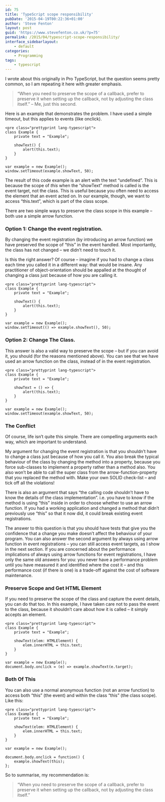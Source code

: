 ```yaml
---
id: 75
title: 'TypeScript scope responsibility'
pubDate: '2015-04-19T00:22:36+01:00'
author: 'Steve Fenton'
layout: post
guid: 'https://www.stevefenton.co.uk/?p=75'
permalink: /2015/04/typescript-scope-responsibility/
interface_sidebarlayout:
    - default
categories:
    - Programming
tags:
    - typescript
---
```


I wrote about this originally in Pro TypeScript, but the question seems pretty common, so I am repeating it here with greater emphasis.

> “When you need to preserve the scope of a callback, prefer to preserve it when setting up the callback, not by adjusting the class itself.” – Me, just this second.

Here is an example that demonstrates the problem. I have used a simple timeout, but this applies to events (like onclick).

```
<pre class="prettyprint lang-typescript">
class Example {
    private text = "Example";
    
    showText() {
        alert(this.text);
    }
}

var example = new Example();
window.setTimeout(example.showText, 50);
```

The result of this code example is an alert with the text “undefined”. This is because the scope of *this* when the “showText” method is called is the event target, not the class. This is useful because you often need to access the element that an event acted on. In our example, though, we want to access “this.text”, which is part of the class scope.

There are two simple ways to preserve the class scope in this example – both use a simple arrow function.

### Option 1: Change the event registration.

By changing the event registration (by introducing an arrow function) we have preserved the scope of “this” in the event handled. Most importantly, the class has not changed – we didn’t need to touch it.

Is this the right answer? Of course – imagine if you had to change a class each time you called it in a different way: that would be insane. Any practitioner of object-orientation should be appalled at the thought of changing a class just because of how you are calling it.

```
<pre class="prettyprint lang-typescript">
class Example {
    private text = "Example";
    
    showText() {
        alert(this.text);
    }
}

var example = new Example();
window.setTimeout(() => example.showText(), 50);
```

### Option 2: Change The Class.

This answer is also a valid way to preserve the scope – but if you can avoid it, you should (for the reasons mentioned above). You can see that we have used an arrow function on the class, instead of in the event registration.

```
<pre class="prettyprint lang-typescript">
class Example {
    private text = "Example";
    
    showText = () => {
        alert(this.text);
    }
}

var example = new Example();
window.setTimeout(example.showText, 50);
```

### The Conflict

Of course, life isn’t quite this simple. There are compelling arguments each way, which are important to understand.

My argument for changing the event registration is that you shouldn’t have to change a class just because of how you call it. You also break the typical behaviour of the class by changing the method into a property, because you force sub-classes to implement a property rather than a method also. You also won’t be able to call the super class from the arrow-function-property that you replaced the method with. Make your own SOLID check-list – and tick off all the violations!

There is also an argument that says “the calling code shouldn’t have to know the details of the class implementation”. i.e. you have to know if the method is using “this” inside in order to choose whether to use an arrow function. If you had a working application and changed a method that didn’t previously use “this” so that it now did, it could break existing event registrations.

The answer to this question is that you should have tests that give you the confidence that a change you make doesn’t affect the behaviour of your program. You can also answer the second argument by always using arrow function in event registrations – you can still access event targets, as I show in the next section. If you are concerned about the performance implications of always using arrow functions for event registrations, I have only the same old answers for you: you never have a performance problem until you have measured it and identified where the cost it – and this performance cost (if there is one) is a trade-off against the cost of software maintenance.

### Preserve Scope and Get HTML Element

If you need to preserve the scope of the class and capture the event details, you can do that too. In this example, I have taken care not to pass the event to the class, because it shouldn’t care about how it is called – it simply accepts an element.

```
<pre class="prettyprint lang-typescript">
class Example {
    private text = "Example";
    
    showText(elem: HTMLElement) {
        elem.innerHTML = this.text;
    }
}

var example = new Example();
document.body.onclick = (e) => example.showText(e.target);
```

### Both Of This

You can also use a normal anonymous function (not an arrow function) to access both “this” (the event) and within the class “this” (the class scope). Like this:

```
<pre class="prettyprint lang-typescript">
class Example {
    private text = "Example";
    
    showText(elem: HTMLElement) {
        elem.innerHTML = this.text;
    }
}

var example = new Example();

document.body.onclick = function() {
    example.showText(this);
};
```

So to summarise, my recommendation is:

> “When you need to preserve the scope of a callback, prefer to preserve it when setting up the callback, not by adjusting the class itself.”